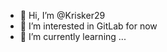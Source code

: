 - 👋 Hi, I’m @Krisker29
- 👀 I’m interested in GitLab for now
- 🌱 I’m currently learning ...


<!---
Krisker29/Krisker29 is a ✨ special ✨ repository because its `README.md` (this file) appears on your GitHub profile.
You can click the Preview link to take a look at your changes.
--->
